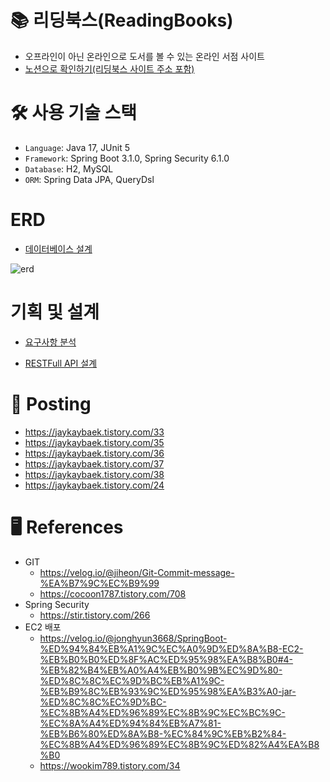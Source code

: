 # 📚 리딩북스(ReadingBooks)
- 오프라인이 아닌 온라인으로 도서를 볼 수 있는 온라인 서점 사이트
- [노션으로 확인하기(리딩북스 사이트 주소 포함)](https://obtainable-elm-65d.notion.site/e8f0c444c1ca471b9d8fc3d81dfa50df)
# 🛠 사용 기술 스택
- `Language`: Java 17, JUnit 5
- `Framework`: Spring Boot 3.1.0, Spring Security 6.1.0
- `Database`: H2, MySQL
- `ORM`: Spring Data JPA, QueryDsl
# ERD
- [데이터베이스 설계](https://www.erdcloud.com/d/9LKxatzFAvNKsriQx)
  
![erd](https://github.com/jaykayBaek/readingbooks/assets/113520315/a53ae577-a6dc-4c06-9ea7-4b82ea8c79ac)
# 기획 및 설계
- [요구사항 분석](https://obtainable-elm-65d.notion.site/bff94e7464084a69820f5fff1d76f1ed)
  
- [RESTFull API 설계](https://www.notion.so/RESTFull-API-2fa99899699e4e3e9e41fc558c71ecbd)

# 📝 Posting
- https://jaykaybaek.tistory.com/33
- https://jaykaybaek.tistory.com/35
- https://jaykaybaek.tistory.com/36
- https://jaykaybaek.tistory.com/37
- https://jaykaybaek.tistory.com/38
- https://jaykaybaek.tistory.com/24

# 🖥 References
- GIT
  - https://velog.io/@jiheon/Git-Commit-message-%EA%B7%9C%EC%B9%99
  - https://cocoon1787.tistory.com/708
- Spring Security
  - https://stir.tistory.com/266
- EC2 배포
  - https://velog.io/@jonghyun3668/SpringBoot-%ED%94%84%EB%A1%9C%EC%A0%9D%ED%8A%B8-EC2-%EB%B0%B0%ED%8F%AC%ED%95%98%EA%B8%B0#4-%EB%82%B4%EB%A0%A4%EB%B0%9B%EC%9D%80-%ED%8C%8C%EC%9D%BC%EB%A1%9C-%EB%B9%8C%EB%93%9C%ED%95%98%EA%B3%A0-jar-%ED%8C%8C%EC%9D%BC-%EC%8B%A4%ED%96%89%EC%8B%9C%EC%BC%9C-%EC%8A%A4%ED%94%84%EB%A7%81-%EB%B6%80%ED%8A%B8-%EC%84%9C%EB%B2%84-%EC%8B%A4%ED%96%89%EC%8B%9C%ED%82%A4%EA%B8%B0
  - https://wookim789.tistory.com/34
